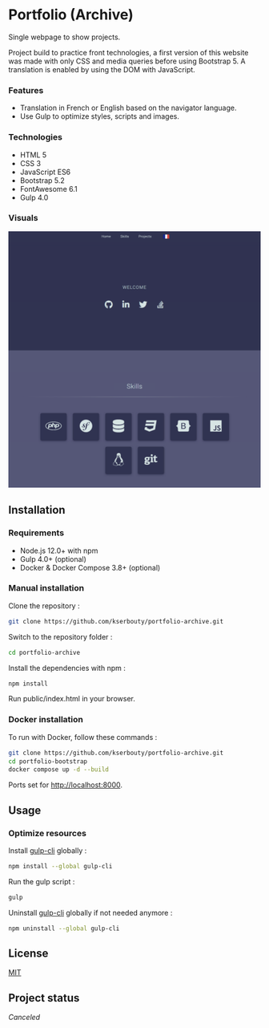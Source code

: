 # Portfolio (Archive)

Single webpage to show projects.

Project build to practice front technologies, a first version of this website was made with only
CSS and media queries before using Bootstrap 5. A translation is enabled by using the DOM with JavaScript.

### Features

- Translation in French or English based on the navigator language.
- Use Gulp to optimize styles, scripts and images.

### Technologies

- HTML 5
- CSS 3
- JavaScript ES6
- Bootstrap 5.2
- FontAwesome 6.1
- Gulp 4.0

### Visuals

![image](./docs/screenshots/home.png)

## Installation

### Requirements

- Node.js 12.0+ with npm
- Gulp 4.0+ (optional)
- Docker & Docker Compose 3.8+ (optional)

### Manual installation

Clone the repository :

```bash
git clone https://github.com/kserbouty/portfolio-archive.git
```

Switch to the repository folder :

```bash
cd portfolio-archive
```

Install the dependencies with npm :

```bash
npm install
```

Run public/index.html in your browser.

### Docker installation

To run with Docker, follow these commands :

```bash
git clone https://github.com/kserbouty/portfolio-archive.git
cd portfolio-bootstrap
docker compose up -d --build
```  

Ports set for <http://localhost:8000>.

## Usage

### Optimize resources

Install [gulp-cli](https://www.npmjs.com/package/gulp-cli) globally :

```bash
npm install --global gulp-cli
```

Run the gulp script :

```bash
gulp
```

Uninstall [gulp-cli](https://www.npmjs.com/package/gulp-cli) globally if not needed anymore :

```bash
npm uninstall --global gulp-cli
```

## License

[MIT](./LICENSE.md)

## Project status

*Canceled*
